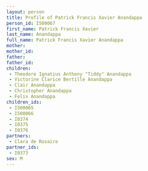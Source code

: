 ```yaml
---
layout: person
title: Profile of Patrick Francis Xavier Anandappa
person_id: I500067
first_name: Patrick Francis Xavier
last_name: Anandappa
full_name: Patrick Francis Xavier Anandappa
mother: 
mother_id: 
father: 
father_id: 
children:
 - Theodore Ignatius Anthony "Tiddy" Anandappa
 - Victorine Clarice Bertille Anandappa
 - Clair Anandappa
 - Christopher Anandappa
 - Felix Anandappa
children_ids:
 - I500065
 - I500066
 - I0374
 - I0375
 - I0376
partners:
 - Clara de Rosairo
partner_ids:
 - I0373
sex: M
---
```


